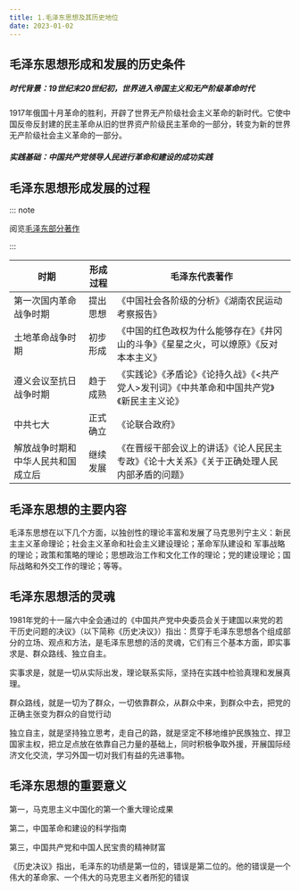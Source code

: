```yaml
---
title: 1.毛泽东思想及其历史地位
date: 2023-01-02
---
```


## 毛泽东思想形成和发展的历史条件<Badge text="选择题" type="tip" />

##### 时代背景：19世纪末20世纪初，世界进入帝国主义和无产阶级革命时代

1917年俄国十月革命的胜利，开辟了世界无产阶级社会主义革命的新时代。它使中国反帝反封建的民主革命从旧的世界资产阶级民主革命的一部分，转变为新的世界无产阶级社会主义革命的一部分。

##### 实践基础：中国共产党领导人民进行革命和建设的成功实践

## 毛泽东思想形成发展的过程<Badge text="选择题" type="tip" />

::: note

阅览[毛泽东部分著作](https://www.marxists.org/chinese/maozedong/index.htm)

:::

| 时期                               | 形成过程 | 毛泽东代表著作                                               |
| ---------------------------------- | -------- | ------------------------------------------------------------ |
| 第一次国内革命战争时期             | 提出思想 | 《中国社会各阶级的分析》《湖南农民运动考察报告》             |
| 土地革命战争时期                   | 初步形成 | 《中国的红色政权为什么能够存在》《井冈山的斗争》《星星之火，可以燎原》《反对本本主义》 |
| 遵义会议至抗日战争时期             | 趋于成熟 | 《实践论》《矛盾论》《论持久战》《<共产党人>发刊词》《中共革命和中国共产党》《新民主主义论》 |
| 中共七大                           | 正式确立 | 《论联合政府》                                               |
| 解放战争时期和中华人民共和国成立后 | 继续发展 | 《在晋绥干部会议上的讲话》《论人民民主专政》《论十大关系》《关于正确处理人民内部矛盾的问题》 |

## 毛泽东思想的主要内容<Badge text="了解" type="tip" />

毛泽东思想在以下几个方面，以独创性的理论丰富和发展了马克思列宁主义：新民主主义革命理论；社会主义革命和社会主义建设理论；革命军队建设和
军事战略的理论；政策和策略的理论；思想政治工作和文化工作的理论；党的建设理论；国际战略和外交工作的理论；等等。

## 毛泽东思想活的灵魂<Badge text="选择题" type="tip" />

1981年党的十一届六中全会通过的《中国共产党中央委员会关于建国以来党的若干历史问题的决议》（以下简称《历史决议》）指出：贯穿于毛泽东思想各个组成部分的立场、观点和方法，是毛泽东思想的活的灵魂，它们有三个基本方面，即实事求是、群众路线、独立自主。

实事求是，就是一切从实际出发，理论联系实际，坚持在实践中检验真理和发展真理。

群众路线，就是一切为了群众，一切依靠群众，从群众中来，到群众中去，把党的正确主张变为群众的自觉行动

独立自主，就是坚持独立思考，走自己的路，就是坚定不移地维护民族独立、捍卫国家主权，把立足点放在依靠自己力量的基础上，同时积极争取外援，开展国际经济文化交流，学习外国一切对我们有益的先进事物。

## 毛泽东思想的重要意义<Badge text="选择题" type="tip" />

第一，马克思主义中国化的第一个重大理论成果

第二，中国革命和建设的科学指南

第三，中国共产党和中国人民宝贵的精神财富

《历史决议》指出，毛泽东的功绩是第一位的，错误是第二位的。他的错误是一个伟大的革命家、一个伟大的马克思主义者所犯的错误
